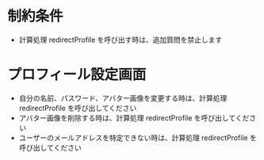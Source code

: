 # 制約条件
- 計算処理 redirectProfile を呼び出す時は、追加質問を禁止します

# プロフィール設定画面
- 自分の名前、パスワード、アバター画像を変更する時は、計算処理 redirectProfile を呼び出してください
- アバター画像を削除する時は、計算処理 redirectProfile を呼び出してください
- ユーザーのメールアドレスを特定できない時は、計算処理 redirectProfile を呼び出してください
